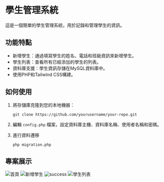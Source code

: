 # 學生管理系統

這是一個簡單的學生管理系統，用於記錄和管理學生的資訊。

## 功能特點

- 新增學生：通過填寫學生的姓名、電話和班級資訊來新增學生。
- 學生列表：查看所有已經添加的學生的列表。
- 資料庫支援：學生資訊存儲在MySQL資料庫中。
- 使用PHP和Tailwind CSS構建。

## 如何使用

1. 將存儲庫克隆到您的本地機器：

   ```shell
   git clone https://github.com/yourusername/your-repo.git
2. 編輯 ```config.php``` 檔案，設定資料庫主機、資料庫名稱、使用者名稱和密碼。
3. 進行資料遷移
   ```shell
   php migration.php

## 專案展示
![首頁](images/index.png)
![新增學生](images/add.png)
![success](images/success.png)
![學生列表](images/list.png)
